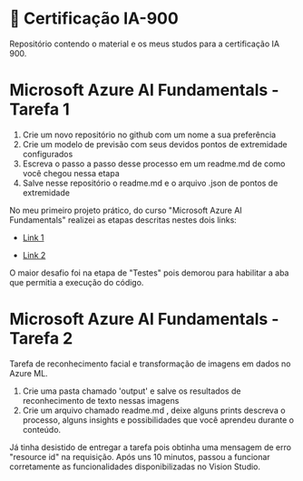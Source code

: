 # 🚀 Certificação IA-900

Repositório contendo o material e os meus studos para a certificação IA 900.


#  Microsoft Azure AI Fundamentals - Tarefa 1

1. Crie um novo repositório no github com um nome a sua preferência
2. Crie um modelo de previsão com seus devidos pontos de extremidade configurados
3. Escreva o passo a passo desse processo em um readme.md de como você chegou nessa etapa
4. Salve nesse repositório o readme.md e o arquivo .json de pontos de extremidade

No meu primeiro projeto prático, do curso "Microsoft Azure AI Fundamentals" realizei as etapas descritas nestes dois links:

- [Link 1](https://microsoftlearning.github.io/mslearn-ai-fundamentals/Instructions/Labs/02-content-safety.html)

- [Link 2](https://microsoftlearning.github.io/mslearn-ai-fundamentals/Instructions/Labs/01-machine-learning.html)

O maior desafio foi na etapa de "Testes" pois demorou para habilitar a aba que permitia a execução do código.

#  Microsoft Azure AI Fundamentals - Tarefa 2
Tarefa de reconhecimento facial e transformação de imagens em dados no Azure ML.

1. Crie uma pasta chamado 'output' e salve os resultados de reconhecimento de texto nessas imagens
2. Crie um arquivo chamado readme.md , deixe alguns prints descreva o processo, alguns insights e possibilidades que você aprendeu durante o conteúdo.

Já tinha desistido de entregar a tarefa pois obtinha uma mensagem de erro "resource id" na requisição. Após uns 10 minutos, passou a funcionar corretamente as funcionalidades disponibilizadas no Vision Studio.